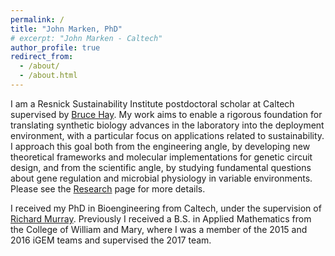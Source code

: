 ```yaml
---
permalink: /
title: "John Marken, PhD"
# excerpt: "John Marken - Caltech"
author_profile: true
redirect_from: 
  - /about/
  - /about.html
---
```


I am a Resnick Sustainability Institute postdoctoral scholar at Caltech supervised by [Bruce Hay](https://haylab.caltech.edu/). My work aims to enable a rigorous foundation for translating synthetic biology advances in the laboratory into the deployment environment, with a particular focus on applications related to sustainability. I approach this goal both from the engineering angle, by developing new theoretical frameworks and molecular implementations for genetic circuit design, and from the scientific angle, by studying fundamental questions about gene regulation and microbial physiology in variable environments. Please see the [Research](/research/) page for more details.

I received my PhD in Bioengineering from Caltech, under the supervision of [Richard Murray](https://murray.cds.caltech.edu/Main_Page). Previously I received a B.S. in Applied Mathematics from the College of William and Mary, where I was a member of the 2015 and 2016 iGEM teams and supervised the 2017 team.
